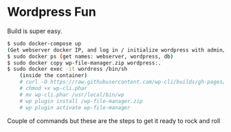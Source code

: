 # Wordpress Fun

Build is super easy.

```bash
$ sudo docker-compose up
(Get webserver docker IP, and log in / initialize wordpress with admin/admin user-pass in a browser)
$ sudo docker ps (get names: webserver, wordpress, db)
$ sudo docker copy wp-file-manager.zip wordpress:.
$ sudo docker exec -it wordress /bin/sh
    (inside the container)
    # curl -O https://raw.githubusercontent.com/wp-cli/builds/gh-pages/phar/wp-cli.phar
    # chmod +x wp-cli.phar
    # mv wp-cli.phar /usr/local/bin/wp
    # wp plugin install /wp-file-manager.zip
    # wp plugin activate wp-file-manager
```

Couple of commands but these are the steps to get it ready to rock and roll
